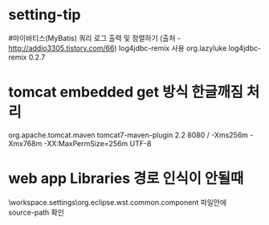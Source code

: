 # setting-tip

#마이바티스(MyBatis) 쿼리 로그 출력 및 정렬하기 (출처 -http://addio3305.tistory.com/66)
log4jdbc-remix 사용
<dependency>
    <groupId>org.lazyluke</groupId>
    <artifactId>log4jdbc-remix</artifactId>
    <version>0.2.7</version>
</dependency>

# tomcat embedded get 방식 한글깨짐 처리
<plugin>
	<groupId>org.apache.tomcat.maven</groupId>
	<artifactId>tomcat7-maven-plugin</artifactId>
	<version>2.2</version>
	<configuration>
		<port>8080</port>
		<path>/</path>
		<systemProperties>
			<JAVA_OPTS>-Xms256m -Xmx768m -XX:MaxPermSize=256m</JAVA_OPTS>
		</systemProperties>
		<uriEncoding>UTF-8</uriEncoding>
	</configuration>
</plugin>

# web app Libraries 경로 인식이 안될때
\workspace\.settings\org.eclipse.wst.common.component 파일안에  
source-path 확인
